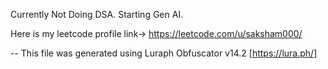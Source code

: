 Currently Not Doing DSA. Starting Gen AI.

Here is my leetcode profile link-> https://leetcode.com/u/saksham000/






-- This file was generated using Luraph Obfuscator v14.2 [https://lura.ph/]

